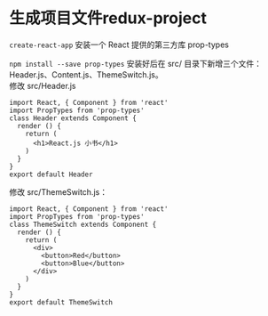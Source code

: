 # 生成项目文件redux-project
`create-react-app`
安装一个 React 提供的第三方库 prop-types  

`npm install --save prop-types`
安装好后在 src/ 目录下新增三个文件：Header.js、Content.js、ThemeSwitch.js。  
修改 src/Header.js  
```
import React, { Component } from 'react'
import PropTypes from 'prop-types'
class Header extends Component {
  render () {
    return (
      <h1>React.js 小书</h1>
    )
  }
}
export default Header
```
修改 src/ThemeSwitch.js：  

```
import React, { Component } from 'react'
import PropTypes from 'prop-types'
class ThemeSwitch extends Component {
  render () {
    return (
      <div>
        <button>Red</button>
        <button>Blue</button>
      </div>
    )
  }
}
export default ThemeSwitch
```




